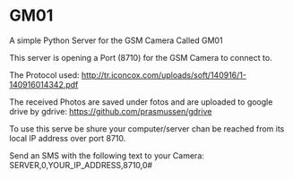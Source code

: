 # GM01
A simple Python Server for the GSM Camera Called GM01

This server is opening a Port (8710) for the GSM Camera to connect to.

The Protocol used: 
http://tr.iconcox.com/uploads/soft/140916/1-140916014342.pdf

The received Photos are saved under fotos and are uploaded to google drive by gdrive:
https://github.com/prasmussen/gdrive

To use this serve be shure your computer/server chan be reached from its local IP address over port 8710.

Send an SMS with the following text to your Camera: 
SERVER,0,YOUR_IP_ADDRESS,8710,0#
